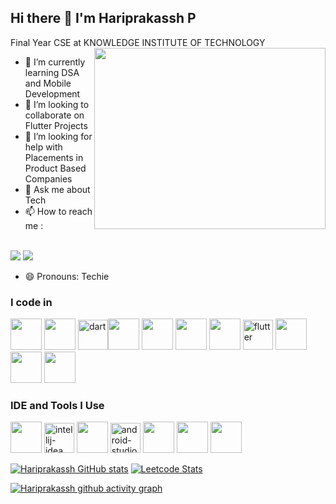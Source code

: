 ## Hi there 👋 I'm Hariprakassh P

Final Year CSE at KNOWLEDGE INSTITUTE OF TECHNOLOGY
<img align="right" width="370" height="290" src="https://i.pinimg.com/originals/47/f0/34/47f0342cec72b800463bf003eac1257e.gif">                                                
- 🌱 I’m currently learning DSA  and Mobile Development
- 👯 I’m looking to collaborate on Flutter Projects
- 🤔 I’m looking for help with Placements in Product Based Companies
- 💬 Ask me about Tech
- 📫 How to reach me :

<br /> [<img src="https://img.shields.io/twitter/url?url=https%3A%2F%2Fx.com%2FHariprakasshP"/>](https://x.com/HariprakasshP) [<img src="https://img.shields.io/badge/LinkedIn-0077B5?style=for-the-badge&logo=linkedin&logoColor=white" />](https://www.linkedin.com/in/hariprakassh-p-4a8085225/)
- 😄 Pronouns: Techie

### I code in
 <img height="50" width="50" src="https://img.icons8.com/color/48/000000/c-programming.png" /> <img height="50" width="50" src="https://img.icons8.com/color/48/000000/java-coffee-cup-logo.png" /> <img width="48" height="48" src="https://img.icons8.com/color/48/dart.png" alt="dart"/><img height="50" width="50" src="https://img.icons8.com/color/48/000000/html-5.png" /> <img height="50" width="50" src="https://img.icons8.com/color/48/000000/css3.png" /> <img height="50" width="50" src="https://img.icons8.com/color/48/000000/bootstrap.png" />
<img height="50" width="50" src="https://img.icons8.com/color/48/000000/javascript.png"/> <img width="48" height="48" src="https://img.icons8.com/color/48/flutter.png" alt="flutter"/> <img height="50" width="50" src="https://img.icons8.com/color/48/000000/google-firebase-console.png"/> <img height="50" width="50" src="https://img.icons8.com/color/48/000000/mysql-logo.png"/> <img height="50" width="50" src="https://img.icons8.com/color/48/000000/mongodb.png"/>

### IDE and Tools I Use
<img height="50" width="50" src="https://img.icons8.com/color/48/000000/visual-studio-code-2019.png"/> <img width="48" height="48" src="https://img.icons8.com/color/48/intellij-idea.png" alt="intellij-idea"/> <img height="50" width="50" src="https://img.icons8.com/color/50/000000/git.png"/> <img width="48" height="48" src="https://img.icons8.com/color/48/android-studio--v2.png" alt="android-studio--v2"/> <img height="50" src="https://img.icons8.com/color/480/null/notion--v1.png" /> <img height="50" width="50" src="https://img.icons8.com/doodle/48/000000/adobe-photoshop.png"/> <img height="50" width="50" src="https://img.icons8.com/color/48/000000/figma--v1.png"/> 

[![Hariprakassh GitHub stats](https://github-readme-stats.vercel.app/api?username=hariprakassh1112&theme=gruvbox&show_icons=true)](https://github.com/anuraghazra/github-readme-stats)  [![Leetcode Stats](https://leetcard.jacoblin.cool/Hari041?ext=contest&theme=dark)](https://leetcode.com/u/Hari041/)

[![Hariprakassh github activity graph](https://github-readme-activity-graph.vercel.app/graph?username=hariprakassh1112&theme=react)](https://github.com/ashutosh00710/github-readme-activity-graph)
